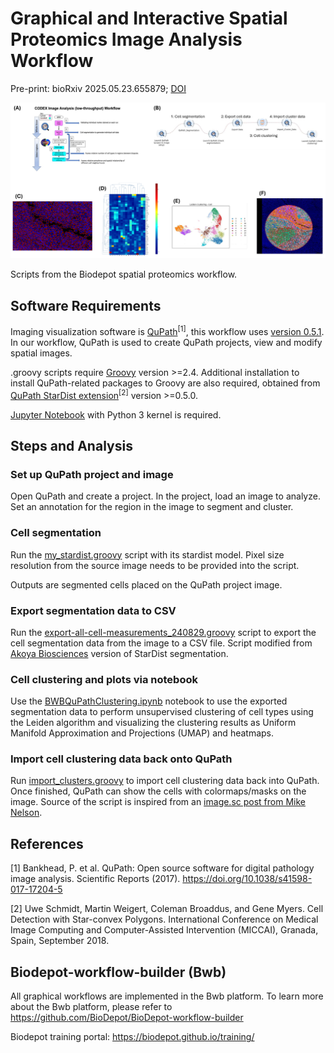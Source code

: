 # Graphical and Interactive Spatial Proteomics Image Analysis Workflow

Pre-print: bioRxiv 2025.05.23.655879; [DOI](https://doi.org/10.1101/2025.05.23.65587)

![Figures](./media/images/Figure1.png)

Scripts from the Biodepot spatial proteomics workflow. 


## Software Requirements

Imaging visualization software is [QuPath](https://github.com/qupath/qupath)<sup>[1]</sup>, this workflow uses [version 0.5.1](https://github.com/qupath/qupath/releases/tag/v0.5.1). In our workflow, QuPath is used to create QuPath projects, view and modify spatial images.

.groovy scripts require [Groovy](https://groovy-lang.org/) version >=2.4. Additional installation to install QuPath-related packages to Groovy are also required, obtained from [QuPath StarDist extension](https://github.com/qupath/qupath-extension-stardist)<sup>[2]</sup> version >=0.5.0.

[Jupyter Notebook](https://jupyter.org/) with Python 3 kernel is required.

## Steps and Analysis

### Set up QuPath project and image

Open QuPath and create a project. In the project, load an image to analyze. Set an annotation for the region in the image to segment and cluster.

### Cell segmentation

Run the [my_stardist.groovy](./scripts/my_stardist.groovy) script with its stardist model. Pixel size resolution from the source image needs to be provided into the script.

Outputs are segmented cells placed on the QuPath project image.

### Export segmentation data to CSV

Run the [export-all-cell-measurements_240829.groovy](./scripts/export-all-cell-measurements_240829.groovy) script to export the cell segmentation data from the image to a CSV file. Script modified from [Akoya Biosciences](https://github.com/lambrechtslab/Immunity-2024) version of StarDist segmentation.

### Cell clustering and plots via notebook

Use the [BWBQuPathClustering.ipynb](./scripts/BWBQuPathClustering.ipynb) notebook to use the exported segmentation data to perform unsupervised clustering of cell types using the Leiden algorithm and visualizing the clustering results as Uniform Manifold Approximation and Projections (UMAP) and heatmaps. 

### Import cell clustering data back onto QuPath

Run [import_clusters.groovy](./scripts/import_clusters.groovy) to import cell clustering data back into QuPath. Once finished, QuPath can show the cells with colormaps/masks on the image. Source of the script is inspired from an [image.sc post from Mike Nelson](https://forum.image.sc/t/there-and-back-again-qupath-cytomap-cluster-analysis/43352/2).

## References

[1]
Bankhead, P. et al. QuPath: Open source software for digital pathology image analysis. Scientific Reports (2017).
https://doi.org/10.1038/s41598-017-17204-5

[2]
Uwe Schmidt, Martin Weigert, Coleman Broaddus, and Gene Myers.
Cell Detection with Star-convex Polygons.
International Conference on Medical Image Computing and Computer-Assisted Intervention (MICCAI), Granada, Spain, September 2018.

## Biodepot-workflow-builder (Bwb)

All graphical workflows are implemented in the Bwb platform. To learn more about the Bwb platform, please refer to https://github.com/BioDepot/BioDepot-workflow-builder

Biodepot training portal: https://biodepot.github.io/training/
